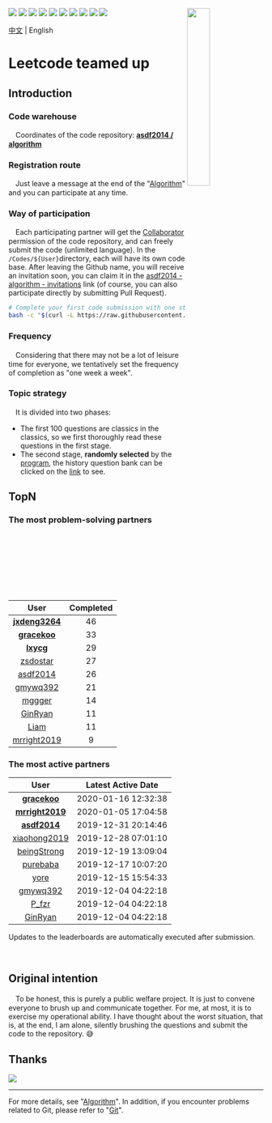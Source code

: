 [<img align="right" width="30%" height="30%" src="https://user-images.githubusercontent.com/8108788/58363706-18c4d080-7edb-11e9-947a-cf7233c8e2cc.png">](https://yuzhouwan.com/)

[![](https://img.shields.io/github/contributors/asdf2014/algorithm)](https://yuzhouwan.com/posts/666/)
[![](https://img.shields.io/github/languages/count/asdf2014/algorithm)](https://yuzhouwan.com/posts/666/)
[![](https://img.shields.io/github/languages/top/asdf2014/algorithm)](https://yuzhouwan.com/posts/666/)
[![](https://img.shields.io/lgtm/alerts/g/asdf2014/algorithm.svg?logo=lgtm&logoWidth=18)](https://lgtm.com/projects/g/asdf2014/algorithm/alerts/)
[![](https://img.shields.io/lgtm/grade/python/g/asdf2014/algorithm.svg?logo=lgtm&logoWidth=18)](https://lgtm.com/projects/g/asdf2014/algorithm/context:python)
[![](https://goreportcard.com/badge/github.com/asdf2014/algorithm)](https://goreportcard.com/report/github.com/asdf2014/algorithm)
[![](https://img.shields.io/github/commit-activity/m/asdf2014/algorithm?cacheSeconds=3600)](https://yuzhouwan.com/posts/666/)
[![](https://img.shields.io/github/license/asdf2014/algorithm)](https://yuzhouwan.com/posts/666/)
[![](https://badges.gitter.im/yuzhouwan/community.svg)](https://gitter.im/yuzhouwan/community?utm_source=badge&utm_medium=badge&utm_campaign=pr-badge)
[![](https://img.shields.io/badge/QQ%20Group-5366753-blue.svg?style=social&logo=tencent-qq)](https://shang.qq.com/wpa/qunwpa?idkey=bfbcf1453371a0810fd6be235ace47147f6fb9d262fb768b497c861f50af0af4)

[中文](https://github.com/asdf2014/algorithm/blob/master/README.md) | English

# Leetcode teamed up

## Introduction

### Code warehouse

　Coordinates of the code repository: **[asdf2014 / algorithm](https://github.com/asdf2014/algorithm)**

### Registration route

　Just leave a message at the end of the "[Algorithm](https://yuzhouwan.com/posts/666/)" and you can participate at any time.

### Way of participation

　Each participating partner will get the [Collaborator](https://help.github.com/en/github/setting-up-and-managing-your-github-user-account/permission-levels-for-a-user-account-repository) permission of the code repository, and can freely submit the code (unlimited language). In the `/Codes/${User}`directory, each will have its own code base. After leaving the Github name, you will receive an invitation soon, you can claim it in the [asdf2014 - algorithm - invitations](https://github.com/asdf2014/algorithm/invitations) link (of course, you can also participate directly by submitting Pull Request).

```bash
# Complete your first code submission with one step
bash -c "$(curl -L https://raw.githubusercontent.com/asdf2014/algorithm/master/first_commit.sh)"
```

### Frequency

　Considering that there may not be a lot of leisure time for everyone, we tentatively set the frequency of completion as "one week a week".

### Topic strategy

　It is divided into two phases:

* The first 100 questions are classics in the classics, so we first thoroughly read these questions in the first stage.
* The second stage, **randomly selected** by the [program](https://nbviewer.jupyter.org/github/asdf2014/algorithm/blob/master/Picker/leetcode_picker.ipynb), the history question bank can be clicked on the [link](https://yuzhouwan.com/posts/666/#检索) to see.

## TopN

### The most problem-solving partners

| User | Completed |
| :--: | :-------: |
| **[jxdeng3264](https://github.com/asdf2014/algorithm/tree/master/Codes/jxdeng3264)** | 46 |
| **[gracekoo](https://github.com/asdf2014/algorithm/tree/master/Codes/gracekoo)** | 33 |
| **[lxycg](https://github.com/asdf2014/algorithm/tree/master/Codes/lxycg)** | 29 |
| [zsdostar](https://github.com/asdf2014/algorithm/tree/master/Codes/zsdostar) | 27 |
| [asdf2014](https://github.com/asdf2014/algorithm/tree/master/Codes/asdf2014) | 26 |
| [gmywq392](https://github.com/asdf2014/algorithm/tree/master/Codes/gmywq392) | 21 |
| [mggger](https://github.com/asdf2014/algorithm/tree/master/Codes/mggger) | 14 |
| [GinRyan](https://github.com/asdf2014/algorithm/tree/master/Codes/GinRyan) | 11 |
| [Liam](https://github.com/asdf2014/algorithm/tree/master/Codes/Liam) | 11 |
| [mrright2019](https://github.com/asdf2014/algorithm/tree/master/Codes/mrright2019) | 9 |

### The most active partners

| User | Latest Active Date |
| :--: | :----------------: |
| **[gracekoo](https://github.com/asdf2014/algorithm/tree/master/Codes/gracekoo)** | 2020-01-16 12:32:38 |
| **[mrright2019](https://github.com/asdf2014/algorithm/tree/master/Codes/mrright2019)** | 2020-01-05 17:04:58 |
| **[asdf2014](https://github.com/asdf2014/algorithm/tree/master/Codes/asdf2014)** | 2019-12-31 20:14:46 |
| [xiaohong2019](https://github.com/asdf2014/algorithm/tree/master/Codes/xiaohong2019) | 2019-12-28 07:01:10 |
| [beingStrong](https://github.com/asdf2014/algorithm/tree/master/Codes/beingStrong) | 2019-12-19 13:09:04 |
| [purebaba](https://github.com/asdf2014/algorithm/tree/master/Codes/purebaba) | 2019-12-17 10:07:20 |
| [yore](https://github.com/asdf2014/algorithm/tree/master/Codes/yore) | 2019-12-15 15:54:33 |
| [gmywq392](https://github.com/asdf2014/algorithm/tree/master/Codes/gmywq392) | 2019-12-04 04:22:18 |
| [P_fzr](https://github.com/asdf2014/algorithm/tree/master/Codes/P_fzr) | 2019-12-04 04:22:18 |
| [GinRyan](https://github.com/asdf2014/algorithm/tree/master/Codes/GinRyan) | 2019-12-04 04:22:18 |

Updates to the leaderboards are automatically executed after submission.

<br/>

## Original intention

　To be honest, this is purely a public welfare project. It is just to convene everyone to brush up and communicate together. For me, at most, it is to exercise my operational ability. I have thought about the worst situation, that is, at the end, I am alone, silently brushing the questions and submit the code to the repository. :sweat_smile:

## Thanks

[![](https://opencollective.com/algorithm/contributors.svg?width=666)](https://github.com/asdf2014/algorithm/graphs/contributors)

---

For more details, see "[Algorithm](https://yuzhouwan.com/posts/666/)". In addition, if you encounter problems related to Git, please refer to "[Git](https://yuzhouwan.com/posts/30041/)".
